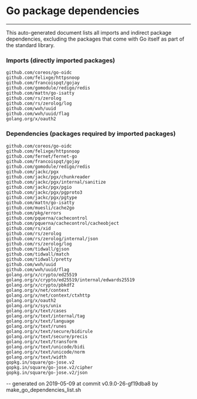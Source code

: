 # Go package dependencies
-------------------------

This auto-generated document lists all imports and indirect package dependencies, excluding the packages that come with Go itself as part of the standard library.

### Imports (directly imported packages)

	github.com/coreos/go-oidc
	github.com/felixge/httpsnoop
	github.com/francoispqt/gojay
	github.com/gomodule/redigo/redis
	github.com/mattn/go-isatty
	github.com/rs/zerolog
	github.com/rs/zerolog/log
	github.com/wvh/uuid
	github.com/wvh/uuid/flag
	golang.org/x/oauth2

### Dependencies (packages required by imported packages)

	github.com/coreos/go-oidc
	github.com/felixge/httpsnoop
	github.com/fernet/fernet-go
	github.com/francoispqt/gojay
	github.com/gomodule/redigo/redis
	github.com/jackc/pgx
	github.com/jackc/pgx/chunkreader
	github.com/jackc/pgx/internal/sanitize
	github.com/jackc/pgx/pgio
	github.com/jackc/pgx/pgproto3
	github.com/jackc/pgx/pgtype
	github.com/mattn/go-isatty
	github.com/muesli/cache2go
	github.com/pkg/errors
	github.com/pquerna/cachecontrol
	github.com/pquerna/cachecontrol/cacheobject
	github.com/rs/xid
	github.com/rs/zerolog
	github.com/rs/zerolog/internal/json
	github.com/rs/zerolog/log
	github.com/tidwall/gjson
	github.com/tidwall/match
	github.com/tidwall/pretty
	github.com/wvh/uuid
	github.com/wvh/uuid/flag
	golang.org/x/crypto/ed25519
	golang.org/x/crypto/ed25519/internal/edwards25519
	golang.org/x/crypto/pbkdf2
	golang.org/x/net/context
	golang.org/x/net/context/ctxhttp
	golang.org/x/oauth2
	golang.org/x/sys/unix
	golang.org/x/text/cases
	golang.org/x/text/internal/tag
	golang.org/x/text/language
	golang.org/x/text/runes
	golang.org/x/text/secure/bidirule
	golang.org/x/text/secure/precis
	golang.org/x/text/transform
	golang.org/x/text/unicode/bidi
	golang.org/x/text/unicode/norm
	golang.org/x/text/width
	gopkg.in/square/go-jose.v2
	gopkg.in/square/go-jose.v2/cipher
	gopkg.in/square/go-jose.v2/json

-- 
generated on 2019-05-09 at commit v0.9.0-26-gf19dba8 by make_go_dependencies_list.sh
